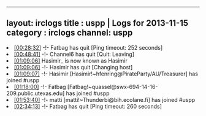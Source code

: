 
---
layout: irclogs
title : uspp | Logs for 2013-11-15
category : irclogs
channel: uspp
---
<li class="logitem"><a href="#00:28:32" name="00:28:32" class="time">[00:28:32]</a> -!- <span class="quit">Fatbag</span> has quit [Ping timeout: 252 seconds] </li>
<li class="logitem"><a href="#00:48:41" name="00:48:41" class="time">[00:48:41]</a> -!- <span class="quit">Channel6</span> has quit [Quit: Leaving] </li>
<li class="logitem"><a href="#01:09:06" name="01:09:06" class="time">[01:09:06]</a> <span class="nick">Hasimir_</span> is now known as <span class="nick">Hasimir</span> </li>
<li class="logitem"><a href="#01:09:06" name="01:09:06" class="time">[01:09:06]</a> -!- <span class="quit">Hasimir</span> has quit [Changing host] </li>
<li class="logitem"><a href="#01:09:07" name="01:09:07" class="time">[01:09:07]</a> -!- <span class="join">Hasimir</span> [Hasimir!~hfenring@PirateParty/AU/Treasurer] has joined #uspp </li>
<li class="logitem"><a href="#01:18:00" name="01:18:00" class="time">[01:18:00]</a> -!- <span class="join">Fatbag</span> [Fatbag!~quassel@swx-694-14-16-209.public.utexas.edu] has joined #uspp </li>
<li class="logitem"><a href="#01:53:40" name="01:53:40" class="time">[01:53:40]</a> -!- <span class="join">matti</span> [matti!~Thunderbi@bih.ecolane.fi] has joined #uspp </li>
<li class="logitem"><a href="#02:34:13" name="02:34:13" class="time">[02:34:13]</a> -!- <span class="quit">Fatbag</span> has quit [Ping timeout: 260 seconds] </li>


